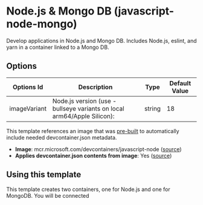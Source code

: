 
# Node.js & Mongo DB (javascript-node-mongo)

Develop applications in Node.js and Mongo DB. Includes Node.js, eslint, and yarn in a container linked to a Mongo DB.

## Options

| Options Id | Description | Type | Default Value |
|-----|-----|-----|-----|
| imageVariant | Node.js version (use -bullseye variants on local arm64/Apple Silicon): | string | 18 |

This template references an image that was [pre-built](https://containers.dev/implementors/reference/#prebuilding) to automatically include needed devcontainer.json metadata.

* **Image**: mcr.microsoft.com/devcontainers/javascript-node ([source](https://github.com/devcontainers/images/tree/main/src/javascript-node))
* **Applies devcontainer.json contents from image**: Yes ([source](https://github.com/devcontainers/images/blob/main/src/javascript-node/.devcontainer/devcontainer.json))

## Using this template

This template creates two containers, one for Node.js and one for MongoDB. You will be connected